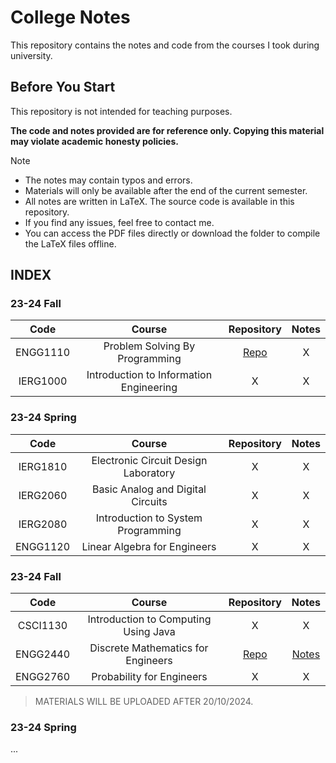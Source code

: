 # College Notes

This repository contains the notes and code from the courses I took during university.

## Before You Start

This repository is not intended for teaching purposes.

**The code and notes provided are for reference only. Copying this material may violate academic honesty policies.**

> [!Note]
> + The notes may contain typos and errors.
> + Materials will only be available after the end of the current semester.
> + All notes are written in LaTeX. The source code is available in this repository.
> + If you find any issues, feel free to contact me.
> + You can access the PDF files directly or download the folder to compile the LaTeX files offline.

## INDEX

### 23-24 Fall
|  Code  |  Course  |  Repository  |  Notes  |
|  :---:  |  :---:  |  :---:  |  :---:  |
|  ENGG1110  |  Problem Solving By Programming  |  [Repo](ENGG1110)  |  X  |
|  IERG1000  |  Introduction to Information Engineering  |  X  |  X  |

### 23-24 Spring
|  Code  |  Course  |  Repository  |  Notes  |
|  :---:  |  :---:  |  :---:  |  :---:  |
|  IERG1810  |  Electronic Circuit Design Laboratory  |  X  |  X  |
|  IERG2060  |  Basic Analog and Digital Circuits  |  X  |  X  |
|  IERG2080  |  Introduction to System Programming   |  X  |  X  |
|  ENGG1120  |  Linear Algebra for Engineers  |  X  |  X  |

### 23-24 Fall
|  Code  |  Course  |  Repository  |  Notes  |
|  :---:  |  :---:  |  :---:  |  :---:  |
|  CSCI1130  |  Introduction to Computing Using Java  |  X  |  X  |
|  ENGG2440  |  Discrete Mathematics for Engineers  |  [Repo](ENGG2440)  |  [Notes](https://github.com/dizzyryan/Notes/blob/b5ada08437728b756276dced2cec9b30b24cc8ed/ENGG2440/ENGG2440.pdf)  |
|  ENGG2760  |  Probability for Engineers  |  X  |  X  |

> MATERIALS WILL BE UPLOADED AFTER 20/10/2024.

### 23-24 Spring
...


